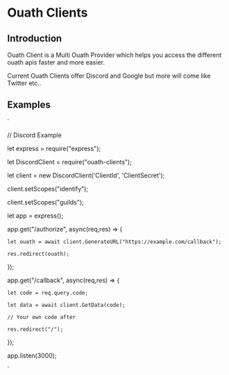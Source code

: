 # Ouath Clients


## Introduction

Ouath Client is a Multi Ouath Provider which helps you access the different ouath apis faster and more easier.

Current Ouath Clients offer Discord and Google but more will come like Twitter etc..



## Examples

`

// Discord Example


let express = require("express");

let DiscordClient = require("ouath-clients");

let client = new DiscordClient('ClientId', 'ClientSecret');


client.setScopes("identify");

client.setScopes("guilds");



let app = express();

app.get("/authorize", async(req,res) => {

    let ouath = await client.GenerateURL("https://example.com/callback");
    
    res.redirect(ouath);
    
});


app.get("/callback", async(req,res) => {

    let code = req.query.code;
    
    let data = await client.GetData(code);
    
    // Your own code after

    res.redirect("/");
    
});


app.listen(3000);


`
